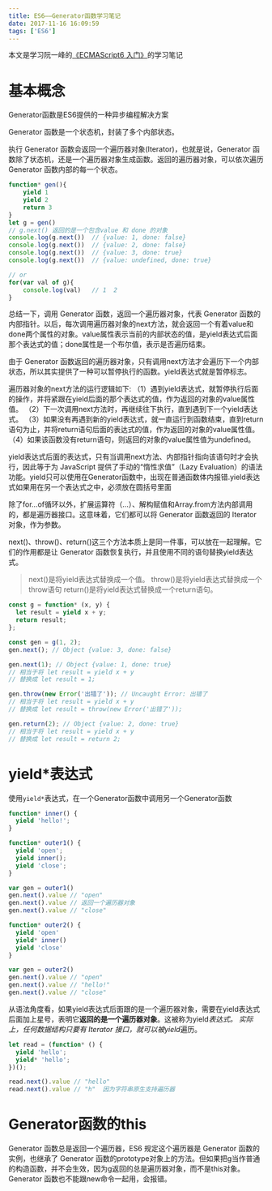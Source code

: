 ```yaml
---
title: ES6——Generator函数学习笔记
date: 2017-11-16 16:09:59
tags: ['ES6']
---
```

本文是学习阮一峰的[《ECMAScript6 入门》](http://es6.ruanyifeng.com/)的学习笔记

# 基本概念
Generator函数是ES6提供的一种异步编程解决方案

Generator 函数是一个状态机，封装了多个内部状态。

执行 Generator 函数会返回一个遍历器对象(Iterator)，也就是说，Generator 函数除了状态机，还是一个遍历器对象生成函数。返回的遍历器对象，可以依次遍历 Generator 函数内部的每一个状态。
```js
function* gen(){
    yield 1
    yield 2
    return 3
}
let g = gen()
// g.next() 返回的是一个包含value 和 done 的对象
console.log(g.next())  // {value: 1, done: false}
console.log(g.next())  // {value: 2, done: false}
console.log(g.next())  // {value: 3, done: true}
console.log(g.next())  // {value: undefined, done: true}

// or
for(var val of g){
    console.log(val)   // 1  2
}
```

总结一下，调用 Generator 函数，返回一个遍历器对象，代表 Generator 函数的内部指针。以后，每次调用遍历器对象的next方法，就会返回一个有着value和done两个属性的对象。value属性表示当前的内部状态的值，是yield表达式后面那个表达式的值；done属性是一个布尔值，表示是否遍历结束。

由于 Generator 函数返回的遍历器对象，只有调用next方法才会遍历下一个内部状态，所以其实提供了一种可以暂停执行的函数。yield表达式就是暂停标志。

遍历器对象的next方法的运行逻辑如下:
（1）遇到yield表达式，就暂停执行后面的操作，并将紧跟在yield后面的那个表达式的值，作为返回的对象的value属性值。
（2）下一次调用next方法时，再继续往下执行，直到遇到下一个yield表达式。
（3）如果没有再遇到新的yield表达式，就一直运行到函数结束，直到return语句为止，并将return语句后面的表达式的值，作为返回的对象的value属性值。
（4）如果该函数没有return语句，则返回的对象的value属性值为undefined。

yield表达式后面的表达式，只有当调用next方法、内部指针指向该语句时才会执行，因此等于为 JavaScript 提供了手动的“惰性求值”（Lazy Evaluation）的语法功能。yield只可以使用在Generator函数中，出现在普通函数体内报错.yield表达式如果用在另一个表达式之中，必须放在圆括号里面

除了for...of循环以外，扩展运算符（...）、解构赋值和Array.from方法内部调用的，都是遍历器接口。这意味着，它们都可以将 Generator 函数返回的 Iterator 对象，作为参数。

next()、throw()、return()这三个方法本质上是同一件事，可以放在一起理解。它们的作用都是让 Generator 函数恢复执行，并且使用不同的语句替换yield表达式。
> next()是将yield表达式替换成一个值。
throw()是将yield表达式替换成一个throw语句
return()是将yield表达式替换成一个return语句。

```js
const g = function* (x, y) {
  let result = yield x + y;
  return result;
};

const gen = g(1, 2);
gen.next(); // Object {value: 3, done: false}

gen.next(1); // Object {value: 1, done: true}
// 相当于将 let result = yield x + y
// 替换成 let result = 1;

gen.throw(new Error('出错了')); // Uncaught Error: 出错了
// 相当于将 let result = yield x + y
// 替换成 let result = throw(new Error('出错了'));

gen.return(2); // Object {value: 2, done: true}
// 相当于将 let result = yield x + y
// 替换成 let result = return 2;
```

# yield*表达式
使用`yield*`表达式，在一个Generator函数中调用另一个Generator函数
```js
function* inner() {
  yield 'hello!';
}

function* outer1() {
  yield 'open';
  yield inner();
  yield 'close';
}

var gen = outer1()
gen.next().value // "open"
gen.next().value // 返回一个遍历器对象
gen.next().value // "close"

function* outer2() {
  yield 'open'
  yield* inner()
  yield 'close'
}

var gen = outer2()
gen.next().value // "open"
gen.next().value // "hello!"
gen.next().value // "close"
```
从语法角度看，如果yield表达式后面跟的是一个遍历器对象，需要在yield表达式后面加上星号，表明它**返回的是一个遍历器对象**。这被称为yield*表达式。
实际上，任何数据结构只要有 Iterator 接口，就可以被yield*遍历。
```js
let read = (function* () {
  yield 'hello';
  yield* 'hello';
})();

read.next().value // "hello"
read.next().value // "h"  因为字符串原生支持遍历器
```

# Generator函数的this
Generator 函数总是返回一个遍历器，ES6 规定这个遍历器是 Generator 函数的实例，也继承了 Generator 函数的prototype对象上的方法。但如果把g当作普通的构造函数，并不会生效，因为g返回的总是遍历器对象，而不是this对象。
Generator 函数也不能跟new命令一起用，会报错。
